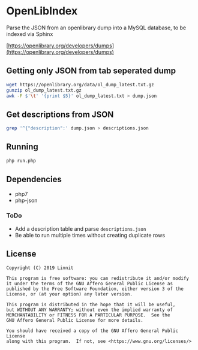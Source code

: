 # OpenLibIndex

Parse the JSON from an openlibrary dump into a MySQL database, to be indexed via Sphinx

[https://openlibrary.org/developers/dumps](https://openlibrary.org/developers/dumps)

## Getting only JSON from tab seperated dump

```bash
wget https://openlibrary.org/data/ol_dump_latest.txt.gz
gunzip ol_dump_latest.txt.gz
awk -F $'\t' '{print $5}' ol_dump_latest.txt > dump.json
```

## Get descriptions from JSON

```bash
grep '^{"description":' dump.json > descriptions.json
```

## Running

```bash
php run.php
```

## Dependencies

 - php7
 - php-json

### ToDo

 - Add a description table and parse `descriptions.json`
 - Be able to run multiple times without creating duplicate rows

## License

    Copyright (C) 2019 Linnit

    This program is free software: you can redistribute it and/or modify
    it under the terms of the GNU Affero General Public License as
    published by the Free Software Foundation, either version 3 of the
    License, or (at your option) any later version.

    This program is distributed in the hope that it will be useful,
    but WITHOUT ANY WARRANTY; without even the implied warranty of
    MERCHANTABILITY or FITNESS FOR A PARTICULAR PURPOSE.  See the
    GNU Affero General Public License for more details.

    You should have received a copy of the GNU Affero General Public License
    along with this program.  If not, see <https://www.gnu.org/licenses/>

